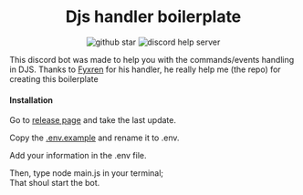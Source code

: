<h1 align="center"> Djs handler boilerplate </h1>

<p align="center">
    <img src="https://img.shields.io/github/stars/nuageeee/djs-boilerplate?style=for-the-badge" alt="github star">
    <img src="https://img.shields.io/discord/1138108139443593246?style=for-the-badge&logo=discord" alt="discord help server">
</p>

This discord bot was made to help you with the commands/events handling in DJS.
Thanks to [Fyxren](https://github.com/Fyxren/Discord.js-V14-handler/tree/main) for his handler, he really help me (the repo) for creating this boilerplate
#### Installation

Go to [release page](https://github.com/nuageeee/djs-boilerplate/releases) and take the last update.

Copy the [.env.example](https://github.com/nuageeee/djs-boilerplate/blob/master/.env.example) and rename it to .env.

Add your information in the .env file.

Then, type node main.js in your terminal;\
That shoul start the bot.